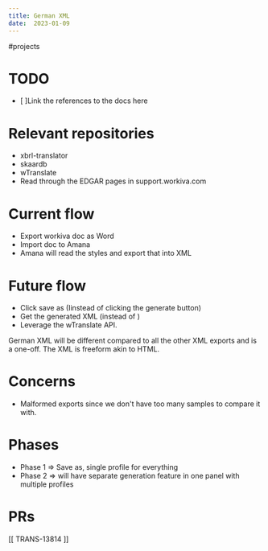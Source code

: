 ```yaml
---
title: German XML
date:  2023-01-09
---
```

#projects

# TODO
- [ ]Link the references to the docs here 

# Relevant repositories 
- xbrl-translator
- skaardb 
- wTranslate
- Read through the EDGAR pages in support.workiva.com

# Current flow 
- Export workiva doc as Word 
- Import doc to Amana 
- Amana will read the styles and export that into XML

# Future flow 
- Click save as (Iinstead of clicking the generate button)
- Get the generated XML (instead of )
- Leverage the wTranslate API.

German XML will be different compared to all the other XML exports and is a one-off.
The XML is freeform akin to HTML.

# Concerns 
- Malformed exports since we don't have too many samples to compare it with. 

# Phases 
- Phase 1 => Save as, single profile for everything
- Phase 2 => will have separate generation feature in one panel with multiple profiles 


# PRs
[[ TRANS-13814 ]]

